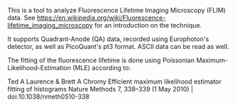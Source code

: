 This is a tool to analyze Fluorescence Lifetime Imaging Microscopy (FLIM) data.
See https://en.wikipedia.org/wiki/Fluorescence-lifetime_imaging_microscopy for
an introduction on the technique.

It supports Quadrant-Anode (QA) data, recorded using Europhoton's detector,
as well as PicoQuant's pt3 format. ASCII data can be read as well.

The fitting of the fluorescence lifetime is done using Poissonian Maximum-
Likelihood-Estimation (MLE) according to:

Ted A Laurence & Brett A Chromy
Efficient maximum likelihood estimator fitting of histograms
Nature Methods 7,	338–339	(1 May 2010) | doi:10.1038/nmeth0510-338